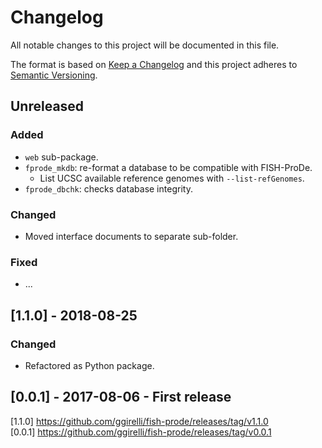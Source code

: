 # Changelog
All notable changes to this project will be documented in this file.

The format is based on [Keep a Changelog](http://keepachangelog.com/en/1.0.0/)
and this project adheres to [Semantic Versioning](http://semver.org/spec/v2.0.0.html).



## Unreleased
### Added
- `web` sub-package.
- `fprode_mkdb`: re-format a database to be compatible with FISH-ProDe.
    + List UCSC available reference genomes with `--list-refGenomes`.
- `fprode_dbchk`: checks database integrity.

### Changed
- Moved interface documents to separate sub-folder.

### Fixed
- ...



## [1.1.0] - 2018-08-25
### Changed
- Refactored as Python package.



## [0.0.1] - 2017-08-06 - First release



[1.1.0] https://github.com/ggirelli/fish-prode/releases/tag/v1.1.0  
[0.0.1] https://github.com/ggirelli/fish-prode/releases/tag/v0.0.1  
